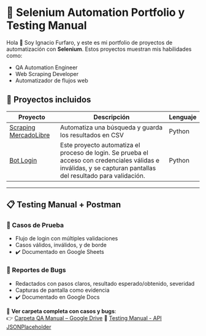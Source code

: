 # 🧪 Selenium Automation Portfolio y Testing Manual

Hola 👋 Soy Ignacio Furfaro, y este es mi portfolio de proyectos de automatización con **Selenium**. Estos proyectos muestran mis habilidades como:

- QA Automation Engineer
- Web Scraping Developer
- Automatizador de flujos web

## 🚀 Proyectos incluidos

| Proyecto | Descripción | Lenguaje |
|----------|-------------|----------|
| [Scraping MercadoLibre](./scraping-mercadolibre) | Automatiza una búsqueda y guarda los resultados en CSV | Python |
| [Bot Login](./login-bot-prueba) | Este proyecto automatiza el proceso de login. Se prueba el acceso con credenciales válidas e inválidas, y se capturan pantallas del resultado para validación.| Python |


---

## 📋 Testing Manual + Postman

### 🧪 Casos de Prueba
- Flujo de login con múltiples validaciones
- Casos válidos, inválidos, y de borde
- ✔️ Documentado en Google Sheets

### 🐞 Reportes de Bugs
- Redactados con pasos claros, resultado esperado/obtenido, severidad
- Capturas de pantalla como evidencia
- ✔️ Documentado en Google Docs

📁 **Ver carpeta completa con casos y bugs**:  
👉 [Carpeta QA Manual – Google Drive]((https://drive.google.com/drive/folders/1TnAhX5TlNxVQ5aeK2usAPkksCwGEBNZy?usp=drive_link))
🔗 [Testing Manual - API JSONPlaceholder](https://drive.google.com/drive/folders/https://drive.google.com/drive/folders/1TnAhX5TlNxVQ5aeK2usAPkksCwGEBNZy?hl=es)

